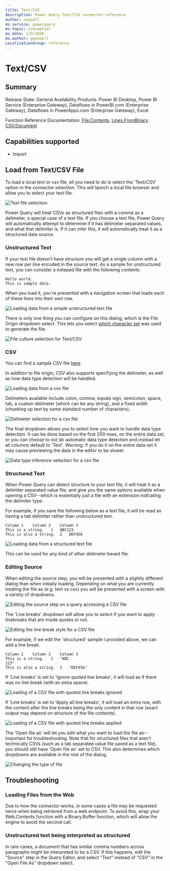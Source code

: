 ```yaml
---
title: Text/CSV
description: Power Query Text/CSV connector reference
author: cpopell
ms.service: powerquery
ms.topic: conceptual
ms.date: 1/9/2020
ms.author: gepopell
LocalizationGroup: reference
---
```


# Text/CSV

## Summary

Release State: General Availability
Products: Power BI Desktop, Power BI Service (Enterprise Gateway), Dataflows in PowerBI.com (Enterprise Gateway), Dataflows in PowerApps.com (Enterprise Gateway), Excel

Function Reference Documentation: [File.Contents](https://docs.microsoft.com/powerquery-m/file-contents), [Lines.FromBinary](https://docs.microsoft.com/powerquery-m/lines-frombinary), [CSV.Document](https://docs.microsoft.com/powerquery-m/csv-document)

## Capabilities supported

* Import

## Load from Text/CSV File

To load a local text or csv file, all you need to do is select the 'Text/CSV' option in the connector selection. This will launch a local file browser and allow you to select your text file. 

![Text file selection](../images/textcsvbrowse.png)

Power Query will treat CSVs as structured files with a comma as a delimeter, a special case of a text file. If you choose a text file, Power Query will automatically attempt to determine if it has delimeter separated values, and what that delimiter is. If it can infer this, it will automatically treat it as a structured data source.

### Unstructured Text
If your text file doesn't have structure you will get a single column with a new row per line encoded in the source text. As a sample for unstructured text, you can consider a notepad file with the following contents:

```
Hello world.
This is sample data.
```

When you load it, you're presented with a navigation screen that loads each of these lines into their own row.

![Loading data from a simple unstructured text file](../images/textrawnavigator.png)

There is only one thing you can configure on this dialog, which is the File Origin dropdown select. This lets you select [which character set](https://docs.microsoft.com/windows/win32/intl/code-page-identifiers) was used to generate the file.

![File culture selection for Text/CSV](../images/textfileorigindropdown.png)

### CSV

You can find a sample CSV file [here](https://docs.microsoft.com/power-bi/service-comma-separated-value-files).

In addition to file origin, CSV also supports specifying the delimeter, as well as how data type detection will be handled.

![Loading data from a csv file](../images/csvload.png)

Delimeters available include colon, comma, equals sign, semicolon, space, tab, a custom delimeter (which can be any string), and a fixed width (chunking up text by some standard number of characters).

![Delimeter selection for a csv file](../images/csvdelimeterdropdown.png)

The final dropdown allows you to select how you want to handle data type detection. It can be done based on the first 200 rows, on the entire data set, or you can choose to not do automatic data type detection and instead let all columns default to 'Text'. Warning: if you do it on the entire data set it may cause previewing the data in the editor to be slower.

![Data type inference selection for a csv file](../images/csvdatatypedropdown.png)

### Structured Text

When Power Query can detect structure to your text file, it will treat it as a delimiter separated value file, and give you the same options available when opening a CSV--which is essentially just a file with an extension indicating the delimiter type.

For example, if you save the following below as a text file, it will be read as having a tab delimiter rather than unstructured text.
```
Column 1	Column 2	Column 3
This is a string.	1	ABC123
This is also a string.	2	DEF456
```

![Loading data from a structured text file](../images/textcolumnnavigator.png)

This can be used for any kind of other delimeter based file.

### Editing Source

When editing the source step, you will be presented with a slightly different dialog than when initially loading. Depending on what you are currently treating the file as (e.g. text vs csv) you will be presented with a screen with a variety of dropdowns.

![Editing the source step on a query accessing a CSV file](../images/csveditsource.png)

The 'Line breaks' dropdown will allow you to select if you want to apply linebreaks that are inside quotes or not. 

![Editing the line break style for a CSV file](../images/csveditlinebreak.png)

For example, if we edit the 'structured' sample I provided above, we can add a line break.

```
Column 1	Column 2	Column 3
This is a string.	1	"ABC
123"
This is also a string.	2	"DEF456"
```

If 'Line breaks' is set to 'Ignore quoted line breaks', it will load as if there was no line break (with an extra space).

![Loading of a CSV file with quoted line breaks ignored](../images/csvignorelinebreaks.png)

If 'Line breaks' is set to 'Apply all line breaks', it will load an extra row, with the content after the line breaks being the only content in that row (exact output may depend on structure of the file contents).

![Loading of a CSV file with quoted line breaks applied](../images/csvapplylinebreaks.png)

The 'Open file as' will let you edit what you want to load the file as--important for troubleshooting. Note that for structured files that aren't technically CSVs (such as a tab separated value file saved as a text file), you should still have 'Open file as' set to CSV. This also determines which dropdowns are available in the rest of the dialog.

![Changing the type of file](../images/csveditloadas.png)

## Troubleshooting

### Loading Files from the Web

Due to how the connector works, in some cases a file may be requested twice when being retrieved from a web endpoint. To avoid this, wrap your Web.Contents function with a Binary.Buffer function, which will allow the engine to avoid the second call.

### Unstructured text being interpreted as structured

In rare cases, a document that has similar comma numbers across paragraphs might be interpreted to be a CSV. If this happens, edit the "Source" step in the Query Editor, and select "Text" instead of "CSV" in the "Open File As" dropdown select.

